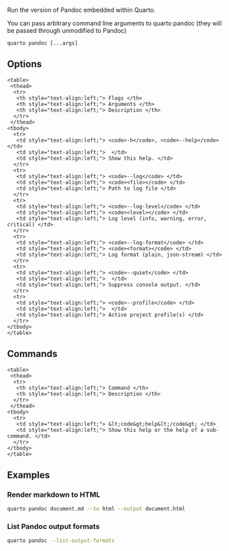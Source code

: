 Run the version of Pandoc embedded within Quarto.

You can pass arbitrary command line arguments to quarto pandoc (they will
be passed through unmodified to Pandoc)

``` {.bash}
quarto pandoc [...args]
```


## Options


```{=html}
<table>
 <thead>
  <tr>
   <th style="text-align:left;"> Flags </th>
   <th style="text-align:left;"> Arguments </th>
   <th style="text-align:left;"> Description </th>
  </tr>
 </thead>
<tbody>
  <tr>
   <td style="text-align:left;"> <code>-h</code>, <code>--help</code> </td>
   <td style="text-align:left;">  </td>
   <td style="text-align:left;"> Show this help. </td>
  </tr>
  <tr>
   <td style="text-align:left;"> <code>--log</code> </td>
   <td style="text-align:left;"> <code><file></code> </td>
   <td style="text-align:left;"> Path to log file </td>
  </tr>
  <tr>
   <td style="text-align:left;"> <code>--log-level</code> </td>
   <td style="text-align:left;"> <code><level></code> </td>
   <td style="text-align:left;"> Log level (info, warning, error, critical) </td>
  </tr>
  <tr>
   <td style="text-align:left;"> <code>--log-format</code> </td>
   <td style="text-align:left;"> <code><format></code> </td>
   <td style="text-align:left;"> Log format (plain, json-stream) </td>
  </tr>
  <tr>
   <td style="text-align:left;"> <code>--quiet</code> </td>
   <td style="text-align:left;">  </td>
   <td style="text-align:left;"> Suppress console output. </td>
  </tr>
  <tr>
   <td style="text-align:left;"> <code>--profile</code> </td>
   <td style="text-align:left;">  </td>
   <td style="text-align:left;"> Active project profile(s) </td>
  </tr>
</tbody>
</table>
```



## Commands


```{=html}
<table>
 <thead>
  <tr>
   <th style="text-align:left;"> Command </th>
   <th style="text-align:left;"> Description </th>
  </tr>
 </thead>
<tbody>
  <tr>
   <td style="text-align:left;"> &lt;code&gt;help&lt;/code&gt; </td>
   <td style="text-align:left;"> Show this help or the help of a sub-command. </td>
  </tr>
</tbody>
</table>
```



## Examples
### Render markdown to HTML

``` {.bash filename='Terminal'}
quarto pandoc document.md --to html --output document.html
```

### List Pandoc output formats

``` {.bash filename='Terminal'}
quarto pandoc --list-output-formats
```

